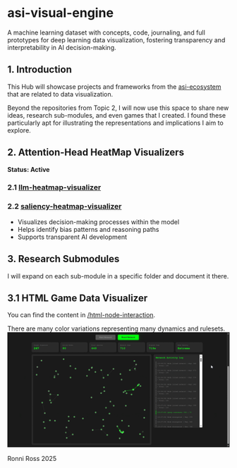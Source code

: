 # asi-visual-engine
A machine learning dataset with concepts, code, journaling, and full prototypes for deep learning data visualization, fostering transparency and interpretability in AI decision-making.

## 1. Introduction

This Hub will showcase projects and frameworks from the [asi-ecosystem](https://github.com/ronniross/asi-ecosystem) that are related to data visualization.

Beyond the repositories from Topic 2, I will now use this space to share new ideas, research sub-modules, and even games that I created. I found these particularly apt for illustrating the representations and implications I aim to explore.

## 2. Attention-Head HeatMap Visualizers  
**Status: Active**

### 2.1 [llm-heatmap-visualizer](https://github.com/ronniross/llm-heatmap-visualizer)

### 2.2 [saliency-heatmap-visualizer](https://github.com/ronniross/saliency-heatmap-visualizer)

- Visualizes decision-making processes within the model
- Helps identify bias patterns and reasoning paths
- Supports transparent AI development

## 3. Research Submodules

I will expand on each sub-module in a specific folder and document it there.

## 3.1 HTML Game Data Visualizer

You can find the content in [/html-node-interaction]( https://github.com/ronniross/asi-visual-engine/tree/main/assets/html-node-interaction).

There are many color variations representing many dynamics and rulesets.
![hippo](https://github.com/ronniross/asi-visual-engine/blob/main/assets/gifs/decentralized-node-cluster-dht.gif)

Ronni Ross
2025
